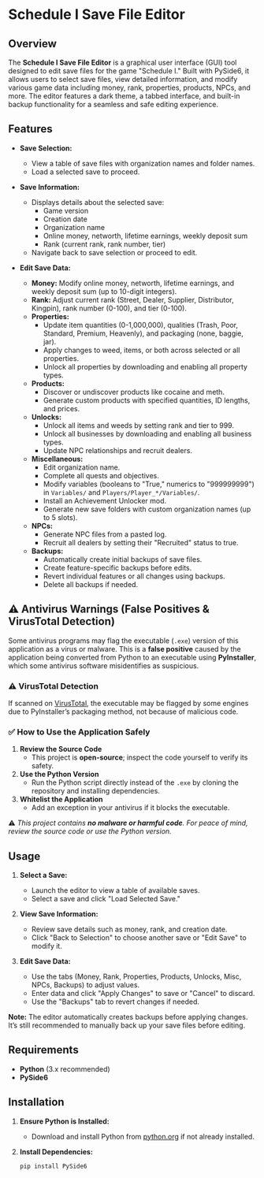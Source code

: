 # Schedule I Save File Editor

## Overview
The **Schedule I Save File Editor** is a graphical user interface (GUI) tool designed to edit save files for the game "Schedule I." Built with PySide6, it allows users to select save files, view detailed information, and modify various game data including money, rank, properties, products, NPCs, and more. The editor features a dark theme, a tabbed interface, and built-in backup functionality for a seamless and safe editing experience.

## Features
- **Save Selection:**
  - View a table of save files with organization names and folder names.
  - Load a selected save to proceed.

- **Save Information:**
  - Displays details about the selected save:
    - Game version
    - Creation date
    - Organization name
    - Online money, networth, lifetime earnings, weekly deposit sum
    - Rank (current rank, rank number, tier)
  - Navigate back to save selection or proceed to edit.

- **Edit Save Data:**
  - **Money:** Modify online money, networth, lifetime earnings, and weekly deposit sum (up to 10-digit integers).
  - **Rank:** Adjust current rank (Street, Dealer, Supplier, Distributor, Kingpin), rank number (0-100), and tier (0-100).
  - **Properties:** 
    - Update item quantities (0-1,000,000), qualities (Trash, Poor, Standard, Premium, Heavenly), and packaging (none, baggie, jar).
    - Apply changes to weed, items, or both across selected or all properties.
    - Unlock all properties by downloading and enabling all property types.
  - **Products:**
    - Discover or undiscover products like cocaine and meth.
    - Generate custom products with specified quantities, ID lengths, and prices.
  - **Unlocks:**
    - Unlock all items and weeds by setting rank and tier to 999.
    - Unlock all businesses by downloading and enabling all business types.
    - Update NPC relationships and recruit dealers.
  - **Miscellaneous:**
    - Edit organization name.
    - Complete all quests and objectives.
    - Modify variables (booleans to "True," numerics to "999999999") in `Variables/` and `Players/Player_*/Variables/`.
    - Install an Achievement Unlocker mod.
    - Generate new save folders with custom organization names (up to 5 slots).
  - **NPCs:**
    - Generate NPC files from a pasted log.
    - Recruit all dealers by setting their "Recruited" status to true.
  - **Backups:**
    - Automatically create initial backups of save files.
    - Create feature-specific backups before edits.
    - Revert individual features or all changes using backups.
    - Delete all backups if needed.

## ⚠️ Antivirus Warnings (False Positives & VirusTotal Detection)
Some antivirus programs may flag the executable (`.exe`) version of this application as a virus or malware. This is a **false positive** caused by the application being converted from Python to an executable using **PyInstaller**, which some antivirus software misidentifies as suspicious.

### ⚠️ VirusTotal Detection
If scanned on [VirusTotal](https://www.virustotal.com/), the executable may be flagged by some engines due to PyInstaller’s packaging method, not because of malicious code.

### ✅ How to Use the Application Safely
1. **Review the Source Code**
   - This project is **open-source**; inspect the code yourself to verify its safety.
2. **Use the Python Version**
   - Run the Python script directly instead of the `.exe` by cloning the repository and installing dependencies.
3. **Whitelist the Application**
   - Add an exception in your antivirus if it blocks the executable.

⚠️ *This project contains **no malware or harmful code**. For peace of mind, review the source code or use the Python version.*

## Usage
1. **Select a Save:**
   - Launch the editor to view a table of available saves.
   - Select a save and click "Load Selected Save."

2. **View Save Information:**
   - Review save details such as money, rank, and creation date.
   - Click "Back to Selection" to choose another save or "Edit Save" to modify it.

3. **Edit Save Data:**
   - Use the tabs (Money, Rank, Properties, Products, Unlocks, Misc, NPCs, Backups) to adjust values.
   - Enter data and click "Apply Changes" to save or "Cancel" to discard.
   - Use the "Backups" tab to revert changes if needed.

**Note:** The editor automatically creates backups before applying changes. It’s still recommended to manually back up your save files before editing.

## Requirements
- **Python** (3.x recommended)
- **PySide6**

## Installation
1. **Ensure Python is Installed:**
   - Download and install Python from [python.org](https://www.python.org/) if not already installed.

2. **Install Dependencies:**
   ```sh
   pip install PySide6
